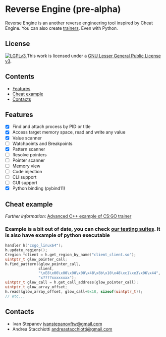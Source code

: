 # Reverse Engine (pre-alpha)

Reverse Engine is an another reverse engineering tool inspired by Cheat Engine.
You can also create [trainers](./trainer.cc). Even with Python.

## License

<a rel="license" href="https://www.gnu.org/copyleft/lesser.html">
  <img alt="LGPLv3" style="border-width:0" src="https://www.gnu.org/graphics/lgplv3-88x31.png"/>
</a> This work is licensed under a <a rel="license" href="https://www.gnu.org/copyleft/lesser.html">GNU Lesser General Public License v3</a>.

## Contents

   * [Features](#features)
   * [Cheat example](#cheat-example)
   * [Contacts](#contacts)

## Features

- [x] Find and attach process by PID or title
- [x] Access target memory space, read and write any value
- [x] Value scanner
- [ ] Watchpoints and Breakpoints
- [x] Pattern scanner
- [ ] Resolve pointers
- [ ] Pointer scanner
- [ ] Memory view
- [ ] Code injection
- [ ] CLI support
- [ ] GUI support
- [x] Python binding (pybind11)

## Cheat example
*Further information:* [Advanced C++ example of CS:GO trainer](./example/csgo_linux64/fix_resources_download/main.cc) 
### Example is a bit out of date, you can check [our testing suites](./reverseengine/test). It is also have example of python executable
```cpp
handler h("csgo_linux64");
h.update_regions();
Cregion *client = h.get_region_by_name("client_client.so");
uintptr_t glow_pointer_call;
h.find_pattern(&glow_pointer_call,
               client,
               "\xE8\x00\x00\x00\x00\x48\x8b\x10\x48\xc1\xe3\x06\x44",
               "x????xxxxxxxx");
uintptr_t glow_call = h.get_call_address(glow_pointer_call);
uintptr_t glow_array_offset;
h.read(&glow_array_offset, glow_call+0x10, sizeof(uintptr_t));
// etc...
```

## Contacts

- Ivan Stepanov ivanstepanovftw@gmail.com
- Andrea Stacchiotti andreastacchiotti@gmail.com 

